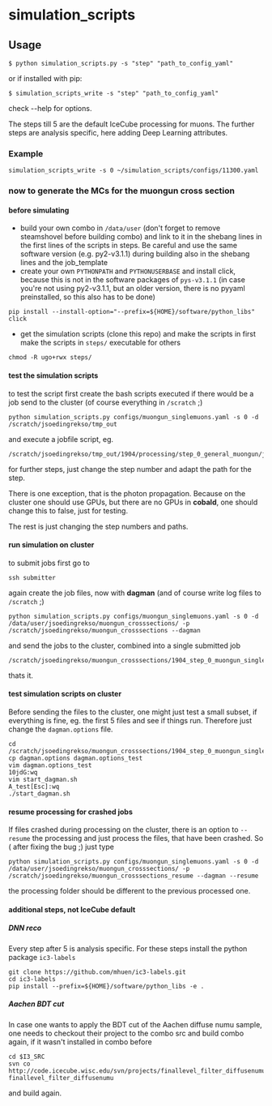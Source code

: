 # simulation_scripts

## Usage

```
$ python simulation_scripts.py -s "step" "path_to_config_yaml"
```

or if installed with pip:
```
$ simulation_scripts_write -s "step" "path_to_config_yaml"
```
check --help for options.

The steps till 5 are the default IceCube processing for muons.
The further steps are analysis specific, here adding Deep Learning attributes.

### Example
```
simulation_scripts_write -s 0 ~/simulation_scripts/configs/11300.yaml 
```

### now to generate the MCs for the muongun cross section

#### before simulating

- build your own combo in `/data/user` (don't forget to remove steamshovel before building combo) and link to it in the shebang lines in the first lines of the scripts in steps. Be careful and use the same software version (e.g. py2-v3.1.1) during building also in the shebang lines and the job_template
- create your own `PYTHONPATH` and `PYTHONUSERBASE` and install click, because this is not in the software packages of `pys-v3.1.1` (in case you're not using py2-v3.1.1, but an older version, there is no pyyaml preinstalled, so this also has to be done)

```
pip install --install-option="--prefix=${HOME}/software/python_libs" click
```

- get the simulation scripts (clone this repo) and make the scripts in 
first make the scripts in `steps/` executable for others

```
chmod -R ugo+rwx steps/
```

#### test the simulation scripts

to test the script first create the bash scripts executed if there would be a job send to the cluster
(of course everything in `/scratch` ;)
```
python simulation_scripts.py configs/muongun_singlemuons.yaml -s 0 -d /scratch/jsoedingrekso/tmp_out
```
and execute a jobfile script, eg.
```
/scratch/jsoedingrekso/tmp_out/1904/processing/step_0_general_muongun/jobs/step_general_muongun.sh
```
for further steps, just change the step number and adapt the path for the step.

There is one exception, that is the photon propagation.
Because on the cluster one should use GPUs, but there are no GPUs in __cobald__, one should change this to false, just for testing.

The rest is just changing the step numbers and paths.

#### run simulation on cluster

to submit jobs first go to 
```
ssh submitter
```
again create the job files, now with __dagman__ (and of course write log files to `/scratch` ;)
```
python simulation_scripts.py configs/muongun_singlemuons.yaml -s 0 -d /data/user/jsoedingrekso/muongun_crosssections/ -p /scratch/jsoedingrekso/muongun_crosssections --dagman
```
and send the jobs to the cluster, combined into a single submitted job
```
/scratch/jsoedingrekso/muongun_crosssections/1904_step_0_muongun_singlemuons_py3v4/start_dagman.sh
```
thats it.

#### test simulation scripts on cluster

Before sending the files to the cluster, one might just test a small subset, if everything is fine, eg. the first 5 files and see if things run. Therefore just change the `dagman.options` file.
```
cd /scratch/jsoedingrekso/muongun_crosssections/1904_step_0_muongun_singlemuons_py3v4/
cp dagman.options dagman.options_test
vim dagman.options_test
10jdG:wq
vim start_dagman.sh
A_test[Esc]:wq
./start_dagman.sh
```

#### resume processing for crashed jobs

If files crashed during processing on the cluster, there is an option to `--resume` the processing and just process the files, that have been crashed.
So ( after fixing the bug ;) just type
```
python simulation_scripts.py configs/muongun_singlemuons.yaml -s 0 -d /data/user/jsoedingrekso/muongun_crosssections/ -p /scratch/jsoedingrekso/muongun_crosssections_resume --dagman --resume
```
the processing folder should be different to the previous processed one.

#### additional steps, not IceCube default

##### DNN reco
Every step after 5 is analysis specific.
For these steps install the python package `ic3-labels`
```
git clone https://github.com/mhuen/ic3-labels.git
cd ic3-labels
pip install --prefix=${HOME}/software/python_libs -e .
```

##### Aachen BDT cut
In case one wants to apply the BDT cut of the Aachen diffuse numu sample,
one needs to checkout their project to the combo src and build combo again,
if it wasn't installed in combo before
```
cd $I3_SRC
svn co http://code.icecube.wisc.edu/svn/projects/finallevel_filter_diffusenumu/trunk/ finallevel_filter_diffusenumu
```
and build again.